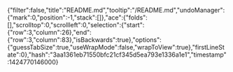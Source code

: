 {"filter":false,"title":"README.md","tooltip":"/README.md","undoManager":{"mark":0,"position":-1,"stack":[]},"ace":{"folds":[],"scrolltop":0,"scrollleft":0,"selection":{"start":{"row":3,"column":26},"end":{"row":3,"column":83},"isBackwards":true},"options":{"guessTabSize":true,"useWrapMode":false,"wrapToView":true},"firstLineState":0},"hash":"3aa1361eb71550bfc21cf345d5ea793e1336a1e1","timestamp":1424770146000}